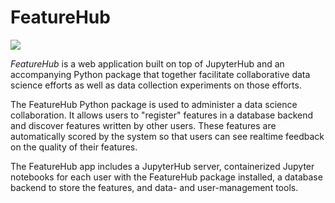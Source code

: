 # FeatureHub

[![](https://img.shields.io/badge/docs-latest-blue.svg)](https://HDI-Project.github.io/FeatureHub)

*FeatureHub* is a web application built on top of JupyterHub and an accompanying Python
package that together facilitate collaborative data science efforts as well as data collection
experiments on those efforts.

The FeatureHub Python package is used to administer a data science collaboration. It
allows users to "register" features in a database backend and discover features written by
other users. These features are automatically scored by the system so that users can see
realtime feedback on the quality of their features.

The FeatureHub app includes a JupyterHub server, containerized Jupyter notebooks for
each user with the FeatureHub package installed, a database backend to store the
features, and data- and user-management tools.
